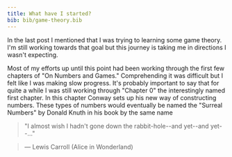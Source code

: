 ```yaml
---
title: What have I started?
bib: bib/game-theory.bib
---
```


In the last post I mentioned that I was trying to learning some game theory. I'm still working towards that goal but this journey is taking me in directions I wasn't expecting. 

Most of my efforts up until this point had been working through the first few chapters of "On Numbers and Games." Comprehending it was difficult but I felt like I was making slow progress. It's probably important to say that for quite a while I was still working through "Chapter 0" the interestingly named first chapter. In this chapter Conway sets up his new way of constructing numbers. These types of numbers would eventually be named the "Surreal Numbers" by Donald Knuth in his book by the same name 

> "I almost wish I hadn't gone down the rabbit-hole--and yet--and yet--..."

> — Lewis Carroll (Alice in Wonderland)